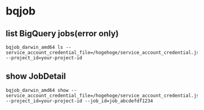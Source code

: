 # bqjob

## list BigQuery jobs(error only)

```
bqjob_darwin_amd64 ls --service_account_credential_file=/hogehoge/service_account_credential.json  --project_id=your-project-id
```

## show JobDetail

```
bqjob_darwin_amd64 show --service_account_credential_file=/hogehoge/service_account_credential.json  --project_id=your-project-id --job_id=job_abcdefdf1234
```
